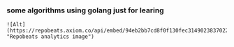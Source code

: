 ### some algorithms using golang just for learing

	![Alt](https://repobeats.axiom.co/api/embed/94eb2bb7cd8f0f130fec314902383702273829aa.svg "Repobeats analytics image")
